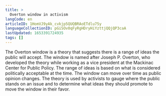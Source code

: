 ```yaml
---
title: >
  Overton window in activism
langCode: en
articleID: 1HomVJ9yAk_cvkjp5QUQBRAoETdlu75y
languageCollectionID: pGiSOv0qFyRgHDryHiYzttjQQjQP3caA
lastUpdated: 1653391724935
tags: []
---
```


The Overton window is a theory that suggests there is a range of ideas the public will accept. The window is named after Joseph P. Overton, who developed the theory while working as a vice president at the Mackinac Center for Public Policy. The range of ideas is based on what is considered politically acceptable at the time. The window can move over time as public opinion changes. The theory is used by activists to gauge where the public stands on an issue and to determine what ideas they should promote to move the window in their favor.